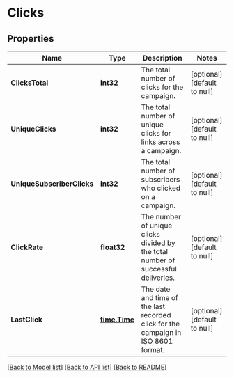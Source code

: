 # Clicks

## Properties
Name | Type | Description | Notes
------------ | ------------- | ------------- | -------------
**ClicksTotal** | **int32** | The total number of clicks for the campaign. | [optional] [default to null]
**UniqueClicks** | **int32** | The total number of unique clicks for links across a campaign. | [optional] [default to null]
**UniqueSubscriberClicks** | **int32** | The total number of subscribers who clicked on a campaign. | [optional] [default to null]
**ClickRate** | **float32** | The number of unique clicks divided by the total number of successful deliveries. | [optional] [default to null]
**LastClick** | [**time.Time**](time.Time.md) | The date and time of the last recorded click for the campaign in ISO 8601 format. | [optional] [default to null]

[[Back to Model list]](../README.md#documentation-for-models) [[Back to API list]](../README.md#documentation-for-api-endpoints) [[Back to README]](../README.md)


